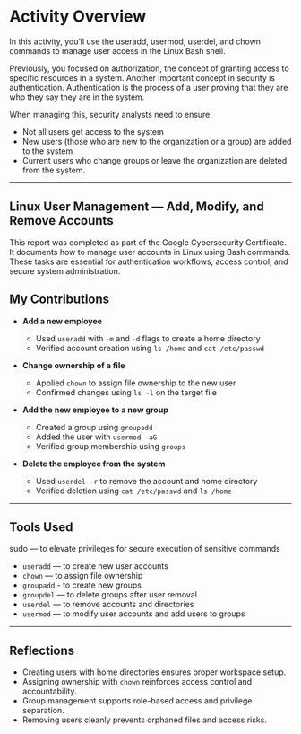 # Activity Overview
In this activity, you’ll use the useradd, usermod, userdel, and chown commands to manage user access in the Linux Bash shell.

Previously, you focused on authorization, the concept of granting access to specific resources in a system. Another important concept in security is authentication. Authentication is the process of a user proving that they are who they say they are in the system.

When managing this, security analysts need to ensure:
- Not all users get access to the system
- New users (those who are new to the organization or a group) are added to the system
- Current users who change groups or leave the organization are deleted from the system.
  
---

## Linux User Management — Add, Modify, and Remove Accounts

This report was completed as part of the Google Cybersecurity Certificate. It documents how to manage user accounts in Linux using Bash commands. These tasks are essential for authentication workflows, access control, and secure system administration.

## My Contributions

- **Add a new employee**
  - Used `useradd` with `-m` and `-d` flags to create a home directory  
  - Verified account creation using `ls /home` and `cat /etc/passwd`

- **Change ownership of a file**
  - Applied `chown` to assign file ownership to the new user  
  - Confirmed changes using `ls -l` on the target file

- **Add the new employee to a new group**
  - Created a group using `groupadd`  
  - Added the user with `usermod -aG`  
  - Verified group membership using `groups`

- **Delete the employee from the system**
  - Used `userdel -r` to remove the account and home directory  
  - Verified deletion using `cat /etc/passwd` and `ls /home`

---

## Tools Used
sudo — to elevate privileges for secure execution of sensitive commands
- `useradd` — to create new user accounts  
- `chown` — to assign file ownership  
- `groupadd` - to create new groups
- `groupdel` — to delete groups after user removal
- `userdel` — to remove accounts and directories  
- `usermod` — to modify user accounts and add users to groups
---

## Reflections

- Creating users with home directories ensures proper workspace setup.  
- Assigning ownership with `chown` reinforces access control and accountability.  
- Group management supports role-based access and privilege separation.  
- Removing users cleanly prevents orphaned files and access risks.
